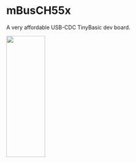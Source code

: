 # mBusCH55x
A very affordable USB-CDC TinyBasic dev board. <br>
 
<img src="pic/mBusCH55x_0801.png" height=320 width=45%> 
